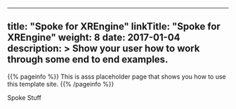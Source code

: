 
---
title: "Spoke for XREngine"
linkTitle: "Spoke for XREngine"
weight: 8
date: 2017-01-04
description: >
  Show your user how to work through some end to end examples.
---

{{% pageinfo %}}
This is asss placeholder page that shows you how to use this template site.
{{% /pageinfo %}}

Spoke Stuff

